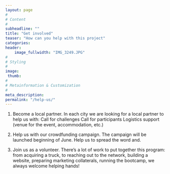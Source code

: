 ```yaml
---
layout: page
#
# Content
#
subheadline: ""
title: "Get involved"
teaser: "How can you help with this project"
categories:
header:
    image_fullwidth: "IMG_3249.JPG"
#
# Styling
#
image:
 thumb:
#
# Metainformation & Customization
#
meta_description:
permalink: "/help-us/"
---
```


1) Become a local partner. In each city we are looking for a local partner to help us with: 
Call for challenges
Call for participants
Logistics support (venue for the event, accommodation, etc.)

2) Help us with our crowdfunding campaign. The campaign will be launched beginning of June. Help us to spread the word and.

3) Join us as a volunteer. There’s a lot of work to put together this program: from acquiring a truck, to reaching out to the network, building a website, preparing marketing collaterals, running the bootcamp, we always welcome helping hands!


